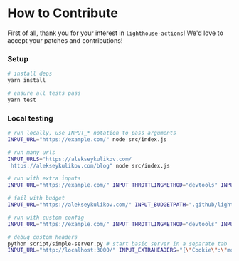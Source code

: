 # How to Contribute

First of all, thank you for your interest in `lighthouse-actions`!
We'd love to accept your patches and contributions!

### Setup

```bash
# install deps
yarn install

# ensure all tests pass
yarn test
```

### Local testing

```bash
# run locally, use INPUT_* notation to pass arguments
INPUT_URL="https://example.com/" node src/index.js

# run many urls
INPUT_URLS="https://alekseykulikov.com/
 https://alekseykulikov.com/blog" node src/index.js

# run with extra inputs
INPUT_URL="https://example.com/" INPUT_THROTTLINGMETHOD="devtools" INPUT_ONLYCATEGORIES="performance,seo" INPUT_CHROMEFLAGS="--window-size=1200,800 --single-process"  node src/index.jsnode src/index.js

# fail with budget
INPUT_URL="https://alekseykulikov.com/" INPUT_BUDGETPATH=".github/lighthouse/budget.json" node src/index.js

# run with custom config
INPUT_URL="https://example.com/" INPUT_THROTTLINGMETHOD="devtools" INPUT_CONFIGPATH=".github/lighthouse/desktop-config.js" node src/index.js

# debug custom headers
python script/simple-server.py # start basic server in a separate tab
INPUT_URL="http://localhost:3000/" INPUT_EXTRAHEADERS="{\"Cookie\":\"monster=blue\",\"x-men\":\"wolverine\"}" node src/index.js # run and see headers output
```
